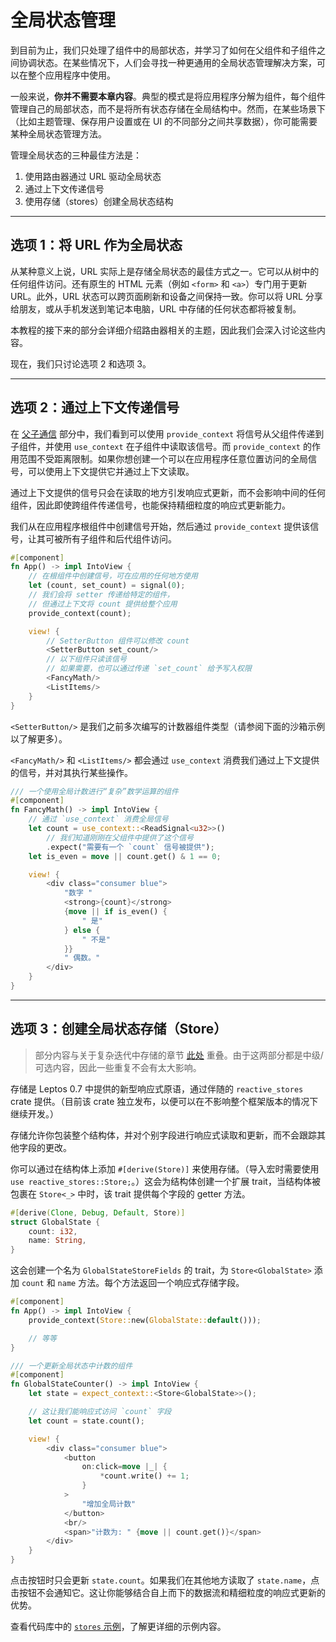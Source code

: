 # 全局状态管理

到目前为止，我们只处理了组件中的局部状态，并学习了如何在父组件和子组件之间协调状态。在某些情况下，人们会寻找一种更通用的全局状态管理解决方案，可以在整个应用程序中使用。

一般来说，**你并不需要本章内容**。典型的模式是将应用程序分解为组件，每个组件管理自己的局部状态，而不是将所有状态存储在全局结构中。然而，在某些场景下（比如主题管理、保存用户设置或在 UI 的不同部分之间共享数据），你可能需要某种全局状态管理方法。

管理全局状态的三种最佳方法是：

1. 使用路由器通过 URL 驱动全局状态  
2. 通过上下文传递信号  
3. 使用存储（stores）创建全局状态结构  

---

## 选项 1：将 URL 作为全局状态

从某种意义上说，URL 实际上是存储全局状态的最佳方式之一。它可以从树中的任何组件访问。还有原生的 HTML 元素（例如 `<form>` 和 `<a>`）专门用于更新 URL。此外，URL 状态可以跨页面刷新和设备之间保持一致。你可以将 URL 分享给朋友，或从手机发送到笔记本电脑，URL 中存储的任何状态都将被复制。

本教程的接下来的部分会详细介绍路由器相关的主题，因此我们会深入讨论这些内容。

现在，我们只讨论选项 2 和选项 3。

---

## 选项 2：通过上下文传递信号

在 [父子通信](view/08_parent_child.md) 部分中，我们看到可以使用 `provide_context` 将信号从父组件传递到子组件，并使用 `use_context` 在子组件中读取该信号。而 `provide_context` 的作用范围不受距离限制。如果你想创建一个可以在应用程序任意位置访问的全局信号，可以使用上下文提供它并通过上下文读取。

通过上下文提供的信号只会在读取的地方引发响应式更新，而不会影响中间的任何组件，因此即使跨组件传递信号，也能保持精细粒度的响应式更新能力。

我们从在应用程序根组件中创建信号开始，然后通过 `provide_context` 提供该信号，让其可被所有子组件和后代组件访问。

```rust
#[component]
fn App() -> impl IntoView {
    // 在根组件中创建信号，可在应用的任何地方使用
    let (count, set_count) = signal(0);
    // 我们会将 setter 传递给特定的组件，
    // 但通过上下文将 count 提供给整个应用
    provide_context(count);

    view! {
        // SetterButton 组件可以修改 count
        <SetterButton set_count/>
        // 以下组件只读该信号
        // 如果需要，也可以通过传递 `set_count` 给予写入权限
        <FancyMath/>
        <ListItems/>
    }
}
```

`<SetterButton/>` 是我们之前多次编写的计数器组件类型（请参阅下面的沙箱示例以了解更多）。

`<FancyMath/>` 和 `<ListItems/>` 都会通过 `use_context` 消费我们通过上下文提供的信号，并对其执行某些操作。

```rust
/// 一个使用全局计数进行“复杂”数学运算的组件
#[component]
fn FancyMath() -> impl IntoView {
    // 通过 `use_context` 消费全局信号
    let count = use_context::<ReadSignal<u32>>()
        // 我们知道刚刚在父组件中提供了这个信号
        .expect("需要有一个 `count` 信号被提供");
    let is_even = move || count.get() & 1 == 0;

    view! {
        <div class="consumer blue">
            "数字 "
            <strong>{count}</strong>
            {move || if is_even() {
                " 是"
            } else {
                " 不是"
            }}
            " 偶数。"
        </div>
    }
}
```

---

## 选项 3：创建全局状态存储（Store）

> 部分内容与关于复杂迭代中存储的章节 [此处](../view/04b_iteration.md#方案-4stores存储) 重叠。由于这两部分都是中级/可选内容，因此一些重复不会有太大影响。

存储是 Leptos 0.7 中提供的新型响应式原语，通过伴随的 `reactive_stores` crate 提供。（目前该 crate 独立发布，以便可以在不影响整个框架版本的情况下继续开发。）

存储允许你包装整个结构体，并对个别字段进行响应式读取和更新，而不会跟踪其他字段的更改。

你可以通过在结构体上添加 `#[derive(Store)]` 来使用存储。（导入宏时需要使用 `use reactive_stores::Store;`。）这会为结构体创建一个扩展 trait，当结构体被包裹在 `Store<_>` 中时，该 trait 提供每个字段的 getter 方法。

```rust
#[derive(Clone, Debug, Default, Store)]
struct GlobalState {
    count: i32,
    name: String,
}
```

这会创建一个名为 `GlobalStateStoreFields` 的 trait，为 `Store<GlobalState>` 添加 `count` 和 `name` 方法。每个方法返回一个响应式存储字段。

```rust
#[component]
fn App() -> impl IntoView {
    provide_context(Store::new(GlobalState::default()));

    // 等等
}

/// 一个更新全局状态中计数的组件
#[component]
fn GlobalStateCounter() -> impl IntoView {
    let state = expect_context::<Store<GlobalState>>();

    // 这让我们能响应式访问 `count` 字段
    let count = state.count();

    view! {
        <div class="consumer blue">
            <button
                on:click=move |_| {
                    *count.write() += 1;
                }
            >
                "增加全局计数"
            </button>
            <br/>
            <span>"计数为: " {move || count.get()}</span>
        </div>
    }
}
```

点击按钮时只会更新 `state.count`。如果我们在其他地方读取了 `state.name`，点击按钮不会通知它。这让你能够结合自上而下的数据流和精细粒度的响应式更新的优势。

查看代码库中的 [`stores` 示例](https://github.com/leptos-rs/leptos/blob/main/examples/stores/src/lib.rs)，了解更详细的示例内容。
